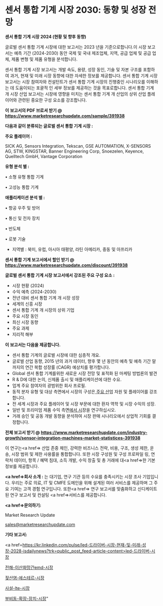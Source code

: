 # 센서 통합 기계 시장 2030: 동향 및 성장 전망

<strong>센서 통합 기계 시장 2024 (현황 및 향후 동향)</strong>

글로벌 센서 통합 기계 시장에 대한 보고서는 2023 년을 기준으로합니다.이 시장 보고서는 예측 기간 (2024-2030) 동안 국제 및 국내 제조업체, 지역, 공급 업체 및 공급 업체, 제품 변형 및 제품 유형을 분석합니다.

센서 통합 기계 시장 보고서는 개발 속도, 용량, 성장 동인, 기술 및 자본 구조를 포함하여 과거, 현재 및 미래 시장 동향에 대한 자세한 정보를 제공합니다. 센서 통합 기계 시장 보고서는 시장 참여자와 컨설턴트가 센서 통합 기계 시장의 진행중인 시나리오를 이해하는 데 도움이되는 포괄적 인 세부 정보를 제공하는 것을 목표로합니다. 센서 통합 기계 개 시장 산업 보고서는 시장에 영향을 미치는 센서 통합 기계 개 산업의 상위 산업 플레이어와 관련된 중요한 구성 요소를 강조합니다.



<strong>이 보고서의 PDF 브로셔 받기 @ <a href=https://www.marketresearchupdate.com/sample/391938>https://www.marketresearchupdate.com/sample/391938</a></strong>



<strong>다음과 같이 분류되는 글로벌 센서 통합 기계 시장 :</strong>



<strong>주요 플레이어 :</strong>

SICK AG, Sensors Integration, Tekscan, GSE AUTOMATION, X-SENSORS AG, STW, KINGSTAR, Banner Engineering Corp, Snoezelen, Keyence, Quelltech GmbH, Vantage Corporation



<strong>유형 분석 별 :</strong>

• 소형 유형 통합 기계

• 고성능 통합 기계



<strong>애플리케이션 분석 별 :</strong>

• 항공 우주 및 방어

• 통신 및 전자 장치

• 반도체

• 로봇 기술

<ul>
  <li>지역별 : 북미, 유럽, 아시아 태평양, 라틴 아메리카, 중동 및 아프리카</li>
</ul>


<strong>센서 통합 기계 보고서에서 할인 받기 @ <a href=https://www.marketresearchupdate.com/discount/391938>https://www.marketresearchupdate.com/discount/391938</a></strong>



<strong>글로벌 센서 통합 기계 시장 보고서에서 강조된 주요 구성 요소 :</strong>
<ul>
  <li>시장 현황 (2024)</li>
  <li>수익 예측 (2024-2030)</li>
  <li>전년 대비 센서 통합 기계 개 시장 성장</li>
  <li>세계의 신흥 시장</li>
  <li>센서 통합 기계 개 시장의 상위 기업</li>
  <li>주요 시장 동인</li>
  <li>최신 시장 동향</li>
  <li>주요 과제</li>
  <li>지리적 해부</li>
</ul>


<strong>이 보고서는 다음을 제공합니다.</strong>
<ul>
  <li>센서 통합 기계의 글로벌 시장에 대한 심층적 개요.</li>
  <li>글로벌 산업 동향, 2015 년의 과거 데이터, 향후 몇 년 동안의 예측 및 예측 기간 말까지의 연간 복합 성장률 (CAGR) 예상치를 평가합니다.</li>
  <li>Global 센서 통합 기계를위한 새로운 시장 전망 및 표적화 된 마케팅 방법론의 발견</li>
  <li>R &amp; D에 대한 논의, 신제품 출시 및 애플리케이션에 대한 수요.</li>
  <li>업계 주요 참여자의 광범위한 회사 프로필.</li>
  <li>동적 분자 유형 및 대상 측면에서 시장의 구성은<a href=> 주요 산</a>업 자원 및 플레이어를 강조합니다.</li>
  <li>전 세계 시장과 주요 플레이어 및 시장 부문에 대한 환자 역학 및 시장 수익의 성장.</li>
  <li>일반 및 프리미엄 제품 수익 측면<a href=>에서 시</a>장을 연구하십시오.</li>
  <li>거래 승인 및 공동 개발 동향을 분석하여 시장 판매 시나리오에서 상업적 기회를 결정합니다.</li>
</ul>



<strong>전체 보고서 받기 @ <a href=https://www.marketresearchupdate.com/industry-growth/sensor-integration-machines-market-statistices-391938>https://www.marketresearchupdate.com/industry-growth/sensor-integration-machines-market-statistices-391938</a></strong>

이 연구는<a href=> 산업 존중</a> 체인, 강력한 비즈니스 전략, 비용, 구조, 생성 제한, 운송, 시장 범위 및 제한 사용률을 통합합니다. 또한 시장 구성원 및 구성 프로파일 링, 연락처 데이터, 항목 / 혜택 침대, 소득 개발, 수익 창출 및 총 거래에 대<a href=>한 기본 </a>정보를 제공합니다.



<strong><a href=>회사 소</a>개 :</strong>
는 대기업, 연구 기관 등의 수요를 충족시키는 시장 조사 기업입니다. 우리는 주로 의료, IT 및 CMFE 도메인을 위해 설계된 여러 서비스를 제공하며 그 주요 기여는 고객 경험 연구입니다. 또한<a href=> 연구 보</a>고서를 맞춤화하고 신디케이트 된 연구 보고서 및 컨설팅 <a href=>서비스</a>를 제공합니다.



<strong><a href=>문의하기:</a></strong>

Market Research Update

sales@marketresearchupdate.com



<strong>기타 보고서:</strong>

<a href=https://kr.linkedin.com/pulse/led-드라이버-시장-현재-및-미래-성장-2028-isdailynews?trk=public_post_feed-article-content>led-드라이버-시장</a>

<a href=https://www.linkedin.com/pulse/전해-이산화망간emd-시장-진입-전략-및-위험-평가2029년-market-matrix-musings-analysis/>전해-이산화망간emd-시장</a>

<a href=https://www.linkedin.com/pulse/젖산염-에스테르-시장-경쟁-분석-및-성장-잠재력-2029-analytics-avenue-adventures-24-ana-lcp1f/>젖산염-에스테르-시장</a>

<a href=https://www.linkedin.com/pulse/사설-lte-시장-경쟁-분석-및-성장-잠재력-2029-survey-spotlight-pro-24-analysis-up2kf/>사설-lte-시장</a>

<a href=https://www.linkedin.com/pulse/부비동-확장-장치-시장-동향-및-성장-전망-trend-tracking-tips-360-analysis-hcycf/>부비동-확장-장치-시장</a>"
